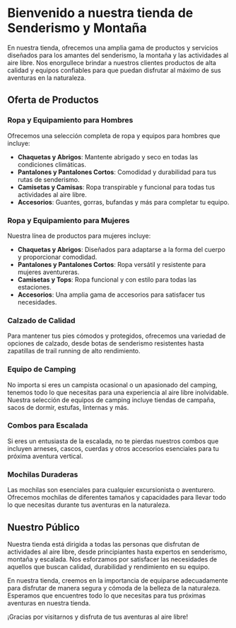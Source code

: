# Bienvenido a nuestra tienda de Senderismo y Montaña

En nuestra tienda, ofrecemos una amplia gama de productos y servicios diseñados para los amantes del senderismo, la montaña y las actividades al aire libre. Nos enorgullece brindar a nuestros clientes productos de alta calidad y equipos confiables para que puedan disfrutar al máximo de sus aventuras en la naturaleza.

## Oferta de Productos

### Ropa y Equipamiento para Hombres

Ofrecemos una selección completa de ropa y equipos para hombres que incluye:

- **Chaquetas y Abrigos**: Mantente abrigado y seco en todas las condiciones climáticas.
- **Pantalones y Pantalones Cortos**: Comodidad y durabilidad para tus rutas de senderismo.
- **Camisetas y Camisas**: Ropa transpirable y funcional para todas tus actividades al aire libre.
- **Accesorios**: Guantes, gorras, bufandas y más para completar tu equipo.

### Ropa y Equipamiento para Mujeres

Nuestra línea de productos para mujeres incluye:

- **Chaquetas y Abrigos**: Diseñados para adaptarse a la forma del cuerpo y proporcionar comodidad.
- **Pantalones y Pantalones Cortos**: Ropa versátil y resistente para mujeres aventureras.
- **Camisetas y Tops**: Ropa funcional y con estilo para todas las estaciones.
- **Accesorios**: Una amplia gama de accesorios para satisfacer tus necesidades.

### Calzado de Calidad

Para mantener tus pies cómodos y protegidos, ofrecemos una variedad de opciones de calzado, desde botas de senderismo resistentes hasta zapatillas de trail running de alto rendimiento.

### Equipo de Camping

No importa si eres un campista ocasional o un apasionado del camping, tenemos todo lo que necesitas para una experiencia al aire libre inolvidable. Nuestra selección de equipos de camping incluye tiendas de campaña, sacos de dormir, estufas, linternas y más.

### Combos para Escalada

Si eres un entusiasta de la escalada, no te pierdas nuestros combos que incluyen arneses, cascos, cuerdas y otros accesorios esenciales para tu próxima aventura vertical.

### Mochilas Duraderas

Las mochilas son esenciales para cualquier excursionista o aventurero. Ofrecemos mochilas de diferentes tamaños y capacidades para llevar todo lo que necesitas durante tus aventuras en la naturaleza.

## Nuestro Público

Nuestra tienda está dirigida a todas las personas que disfrutan de actividades al aire libre, desde principiantes hasta expertos en senderismo, montaña y escalada. Nos esforzamos por satisfacer las necesidades de aquellos que buscan calidad, durabilidad y rendimiento en su equipo.

En nuestra tienda, creemos en la importancia de equiparse adecuadamente para disfrutar de manera segura y cómoda de la belleza de la naturaleza. Esperamos que encuentres todo lo que necesitas para tus próximas aventuras en nuestra tienda.

¡Gracias por visitarnos y disfruta de tus aventuras al aire libre!
